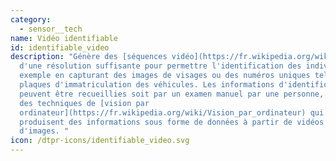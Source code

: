 ```yaml
---
category: 
  - sensor__tech
name: Vidéo identifiable
id: identifiable_video
description: "Génère des [séquences vidéo](https://fr.wikipedia.org/wiki/Vidéo)
  d'une résolution suffisante pour permettre l'identification des individus, par
  exemple en capturant des images de visages ou des numéros uniques tels que les
  plaques d'immatriculation des véhicules. Les informations d'identification
  peuvent être recueillies soit par un examen manuel par une personne, soit par
  des techniques de [vision par
  ordinateur](https://fr.wikipedia.org/wiki/Vision_par_ordinateur) qui
  produisent des informations sous forme de données à partir de vidéos ou
  d'images. "
icon: /dtpr-icons/identifiable_video.svg
---
```

